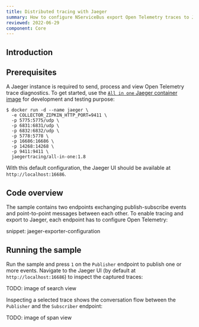 ```yaml
---
title: Distributed tracing with Jaeger
summary: How to configure NServiceBus export Open Telemetry traces to Jaeger
reviewed: 2022-06-29
component: Core
---
```


## Introduction

## Prerequisites

A Jaeger instance is required to send, process and view Open Telemetry trace diagnostics. To get started, use the [`All in one` Jaeger container image](https://www.jaegertracing.io/docs/1.8/getting-started/#all-in-one) for development and testing purpose:

```
$ docker run -d --name jaeger \
  -e COLLECTOR_ZIPKIN_HTTP_PORT=9411 \
  -p 5775:5775/udp \
  -p 6831:6831/udp \
  -p 6832:6832/udp \
  -p 5778:5778 \
  -p 16686:16686 \
  -p 14268:14268 \
  -p 9411:9411 \
  jaegertracing/all-in-one:1.8
```

With this default configuration, the Jaeger UI should be available at `http://localhost:16686`.

## Code overview

The sample contains two endpoints exchanging publish-subscribe events and point-to-point messages between each other. To enable tracing and export to Jaeger, each endpoint has to configure Open Telemetry:

snippet: jaeger-exporter-configuration

## Running the sample

Run the sample and press `1` on the `Publisher` endpoint to publish one or more events. Navigate to the Jaeger UI (by default at `http://localhost:16686`) to inspect the captured traces:

TODO: image of search view

Inspecting a selected trace shows the conversation flow between the `Publisher` and the `Subscriber` endpoint:

TODO: image of span view
